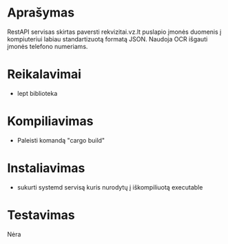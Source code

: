 

# Aprašymas

RestAPI servisas skirtas paversti rekvizitai.vz.lt puslapio įmonės duomenis į kompiuteriui labiau standartizuotą formatą JSON. Naudoja OCR išgauti įmonės telefono numeriams.  


# Reikalavimai

-   lept biblioteka


# Kompiliavimas

-   Paleisti komandą "cargo build"


# Instaliavimas

-   sukurti systemd servisą kuris nurodytų į iškompiliuotą executable


# Testavimas

Nėra  

